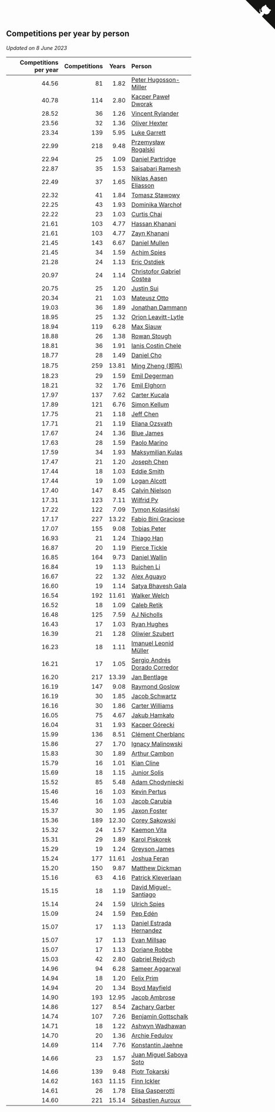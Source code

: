 ## Competitions per year by person

*Updated on  8 June 2023*

| Competitions per year | Competitions | Years | Person |
| ---: | ---: | ---: | :--- |
| 44.56 | 81 | 1.82 | [Peter Hugosson-Miller](https://www.worldcubeassociation.org/persons/2021HUGO01) |
| 40.78 | 114 | 2.80 | [Kacper Paweł Dworak](https://www.worldcubeassociation.org/persons/2020DWOR01) |
| 28.52 | 36 | 1.26 | [Vincent Rylander](https://www.worldcubeassociation.org/persons/2022RYLA01) |
| 23.56 | 32 | 1.36 | [Oliver Hexter](https://www.worldcubeassociation.org/persons/2022HEXT01) |
| 23.34 | 139 | 5.95 | [Luke Garrett](https://www.worldcubeassociation.org/persons/2017GARR05) |
| 22.99 | 218 | 9.48 | [Przemysław Rogalski](https://www.worldcubeassociation.org/persons/2013ROGA02) |
| 22.94 | 25 | 1.09 | [Daniel Partridge](https://www.worldcubeassociation.org/persons/2022PART02) |
| 22.87 | 35 | 1.53 | [Saisabari Ramesh](https://www.worldcubeassociation.org/persons/2021RAME01) |
| 22.49 | 37 | 1.65 | [Niklas Aasen Eliasson](https://www.worldcubeassociation.org/persons/2021ELIA01) |
| 22.32 | 41 | 1.84 | [Tomasz Stawowy](https://www.worldcubeassociation.org/persons/2021STAW01) |
| 22.25 | 43 | 1.93 | [Dominika Warchoł](https://www.worldcubeassociation.org/persons/2021WARC01) |
| 22.22 | 23 | 1.03 | [Curtis Chai](https://www.worldcubeassociation.org/persons/2022CHAI02) |
| 21.61 | 103 | 4.77 | [Hassan Khanani](https://www.worldcubeassociation.org/persons/2018KHAN26) |
| 21.61 | 103 | 4.77 | [Zayn Khanani](https://www.worldcubeassociation.org/persons/2018KHAN28) |
| 21.45 | 143 | 6.67 | [Daniel Mullen](https://www.worldcubeassociation.org/persons/2016MULL04) |
| 21.45 | 34 | 1.59 | [Achim Spies](https://www.worldcubeassociation.org/persons/2021SPIE01) |
| 21.28 | 24 | 1.13 | [Eric Ostdiek](https://www.worldcubeassociation.org/persons/2022OSTD01) |
| 20.97 | 24 | 1.14 | [Christofor Gabriel Costea](https://www.worldcubeassociation.org/persons/2022COST03) |
| 20.75 | 25 | 1.20 | [Justin Sui](https://www.worldcubeassociation.org/persons/2022SUIJ01) |
| 20.34 | 21 | 1.03 | [Mateusz Otto](https://www.worldcubeassociation.org/persons/2022OTTO01) |
| 19.03 | 36 | 1.89 | [Jonathan Dammann](https://www.worldcubeassociation.org/persons/2021DAMM01) |
| 18.95 | 25 | 1.32 | [Orion Leavitt-Lytle](https://www.worldcubeassociation.org/persons/2022LEAV01) |
| 18.94 | 119 | 6.28 | [Max Siauw](https://www.worldcubeassociation.org/persons/2017SIAU02) |
| 18.88 | 26 | 1.38 | [Rowan Stough](https://www.worldcubeassociation.org/persons/2022STOU01) |
| 18.81 | 36 | 1.91 | [Ianis Costin Chele](https://www.worldcubeassociation.org/persons/2021CHEL01) |
| 18.77 | 28 | 1.49 | [Daniel Cho](https://www.worldcubeassociation.org/persons/2021CHOD01) |
| 18.75 | 259 | 13.81 | [Ming Zheng (郑鸣)](https://www.worldcubeassociation.org/persons/2009ZHEN11) |
| 18.23 | 29 | 1.59 | [Emil Degerman](https://www.worldcubeassociation.org/persons/2021DEGE01) |
| 18.21 | 32 | 1.76 | [Emil Elghorn](https://www.worldcubeassociation.org/persons/2021ELGH01) |
| 17.97 | 137 | 7.62 | [Carter Kucala](https://www.worldcubeassociation.org/persons/2015KUCA01) |
| 17.89 | 121 | 6.76 | [Simon Kellum](https://www.worldcubeassociation.org/persons/2016KELL12) |
| 17.75 | 21 | 1.18 | [Jeff Chen](https://www.worldcubeassociation.org/persons/2022CHEN19) |
| 17.71 | 21 | 1.19 | [Eliana Ozsvath](https://www.worldcubeassociation.org/persons/2022OZSV01) |
| 17.67 | 24 | 1.36 | [Blue James](https://www.worldcubeassociation.org/persons/2022JAME01) |
| 17.63 | 28 | 1.59 | [Paolo Marino](https://www.worldcubeassociation.org/persons/2021MARI04) |
| 17.59 | 34 | 1.93 | [Maksymilian Kulas](https://www.worldcubeassociation.org/persons/2021KULA02) |
| 17.47 | 21 | 1.20 | [Joseph Chen](https://www.worldcubeassociation.org/persons/2022CHEN16) |
| 17.44 | 18 | 1.03 | [Eddie Smith](https://www.worldcubeassociation.org/persons/2022SMIT20) |
| 17.44 | 19 | 1.09 | [Logan Alcott](https://www.worldcubeassociation.org/persons/2022ALCO02) |
| 17.40 | 147 | 8.45 | [Calvin Nielson](https://www.worldcubeassociation.org/persons/2014NIEL03) |
| 17.31 | 123 | 7.11 | [Wilfrid Py](https://www.worldcubeassociation.org/persons/2016PYWI01) |
| 17.22 | 122 | 7.09 | [Tymon Kolasiński](https://www.worldcubeassociation.org/persons/2016KOLA02) |
| 17.17 | 227 | 13.22 | [Fabio Bini Graciose](https://www.worldcubeassociation.org/persons/2010GRAC02) |
| 17.07 | 155 | 9.08 | [Tobias Peter](https://www.worldcubeassociation.org/persons/2014PETE03) |
| 16.93 | 21 | 1.24 | [Thiago Han](https://www.worldcubeassociation.org/persons/2022HANT01) |
| 16.87 | 20 | 1.19 | [Pierce Tickle](https://www.worldcubeassociation.org/persons/2022TICK01) |
| 16.85 | 164 | 9.73 | [Daniel Wallin](https://www.worldcubeassociation.org/persons/2013WALL03) |
| 16.84 | 19 | 1.13 | [Ruichen Li](https://www.worldcubeassociation.org/persons/2022LIRU02) |
| 16.67 | 22 | 1.32 | [Alex Aguayo](https://www.worldcubeassociation.org/persons/2022AGUA01) |
| 16.60 | 19 | 1.14 | [Satya Bhavesh Gala](https://www.worldcubeassociation.org/persons/2022GALA03) |
| 16.54 | 192 | 11.61 | [Walker Welch](https://www.worldcubeassociation.org/persons/2011WELC01) |
| 16.52 | 18 | 1.09 | [Caleb Retik](https://www.worldcubeassociation.org/persons/2022RETI01) |
| 16.48 | 125 | 7.59 | [AJ Nicholls](https://www.worldcubeassociation.org/persons/2015NICH04) |
| 16.43 | 17 | 1.03 | [Ryan Hughes](https://www.worldcubeassociation.org/persons/2022HUGH04) |
| 16.39 | 21 | 1.28 | [Oliwier Szubert](https://www.worldcubeassociation.org/persons/2022SZUB01) |
| 16.23 | 18 | 1.11 | [Imanuel Leonid Müller](https://www.worldcubeassociation.org/persons/2022MULL02) |
| 16.21 | 17 | 1.05 | [Sergio Andrés Dorado Corredor](https://www.worldcubeassociation.org/persons/2022CORR05) |
| 16.20 | 217 | 13.39 | [Jan Bentlage](https://www.worldcubeassociation.org/persons/2010BENT01) |
| 16.19 | 147 | 9.08 | [Raymond Goslow](https://www.worldcubeassociation.org/persons/2014GOSL01) |
| 16.19 | 30 | 1.85 | [Jacob Schwartz](https://www.worldcubeassociation.org/persons/2021SCHW01) |
| 16.16 | 30 | 1.86 | [Carter Williams](https://www.worldcubeassociation.org/persons/2021WILL06) |
| 16.05 | 75 | 4.67 | [Jakub Hamkało](https://www.worldcubeassociation.org/persons/2018HAMK01) |
| 16.04 | 31 | 1.93 | [Kacper Górecki](https://www.worldcubeassociation.org/persons/2021GORE01) |
| 15.99 | 136 | 8.51 | [Clément Cherblanc](https://www.worldcubeassociation.org/persons/2014CHER05) |
| 15.86 | 27 | 1.70 | [Ignacy Malinowski](https://www.worldcubeassociation.org/persons/2021MALI02) |
| 15.83 | 30 | 1.89 | [Arthur Cambon](https://www.worldcubeassociation.org/persons/2021CAMB01) |
| 15.79 | 16 | 1.01 | [Kian Cline](https://www.worldcubeassociation.org/persons/2022CLIN01) |
| 15.69 | 18 | 1.15 | [Junior Solis](https://www.worldcubeassociation.org/persons/2022SOLI03) |
| 15.52 | 85 | 5.48 | [Adam Chodyniecki](https://www.worldcubeassociation.org/persons/2017CHOD02) |
| 15.46 | 16 | 1.03 | [Kevin Pertus](https://www.worldcubeassociation.org/persons/2022PERT01) |
| 15.46 | 16 | 1.03 | [Jacob Carubia](https://www.worldcubeassociation.org/persons/2022CARU02) |
| 15.37 | 30 | 1.95 | [Jaxon Foster](https://www.worldcubeassociation.org/persons/2021FOST01) |
| 15.36 | 189 | 12.30 | [Corey Sakowski](https://www.worldcubeassociation.org/persons/2011SAKO01) |
| 15.32 | 24 | 1.57 | [Kaemon Vita](https://www.worldcubeassociation.org/persons/2021VITA01) |
| 15.31 | 29 | 1.89 | [Karol Piskorek](https://www.worldcubeassociation.org/persons/2021PISK01) |
| 15.29 | 19 | 1.24 | [Greyson James](https://www.worldcubeassociation.org/persons/2022JAME02) |
| 15.24 | 177 | 11.61 | [Joshua Feran](https://www.worldcubeassociation.org/persons/2011FERA01) |
| 15.20 | 150 | 9.87 | [Matthew Dickman](https://www.worldcubeassociation.org/persons/2013DICK01) |
| 15.16 | 63 | 4.16 | [Patrick Kleverlaan](https://www.worldcubeassociation.org/persons/2019KLEV01) |
| 15.15 | 18 | 1.19 | [David Miguel-Santiago](https://www.worldcubeassociation.org/persons/2022MIGU02) |
| 15.14 | 24 | 1.59 | [Ulrich Spies](https://www.worldcubeassociation.org/persons/2021SPIE02) |
| 15.09 | 24 | 1.59 | [Pep Edén](https://www.worldcubeassociation.org/persons/2021EDEN01) |
| 15.07 | 17 | 1.13 | [Daniel Estrada Hernandez](https://www.worldcubeassociation.org/persons/2022HERN07) |
| 15.07 | 17 | 1.13 | [Evan Millsap](https://www.worldcubeassociation.org/persons/2022MILL05) |
| 15.07 | 17 | 1.13 | [Doriane Robbe](https://www.worldcubeassociation.org/persons/2022ROBB03) |
| 15.03 | 42 | 2.80 | [Gabriel Rejdych](https://www.worldcubeassociation.org/persons/2020REJD01) |
| 14.96 | 94 | 6.28 | [Sameer Aggarwal](https://www.worldcubeassociation.org/persons/2017AGGA01) |
| 14.94 | 18 | 1.20 | [Felix Prim](https://www.worldcubeassociation.org/persons/2022PRIM01) |
| 14.94 | 20 | 1.34 | [Boyd Mayfield](https://www.worldcubeassociation.org/persons/2022MAYF01) |
| 14.90 | 193 | 12.95 | [Jacob Ambrose](https://www.worldcubeassociation.org/persons/2010AMBR01) |
| 14.86 | 127 | 8.54 | [Zachary Garber](https://www.worldcubeassociation.org/persons/2014GARB01) |
| 14.74 | 107 | 7.26 | [Benjamin Gottschalk](https://www.worldcubeassociation.org/persons/2016GOTT01) |
| 14.71 | 18 | 1.22 | [Ashwyn Wadhawan](https://www.worldcubeassociation.org/persons/2022WADH02) |
| 14.70 | 20 | 1.36 | [Archie Fedulov](https://www.worldcubeassociation.org/persons/2022FEDU01) |
| 14.69 | 114 | 7.76 | [Konstantin Jaehne](https://www.worldcubeassociation.org/persons/2015JAEH01) |
| 14.66 | 23 | 1.57 | [Juan Miguel Saboya Soto](https://www.worldcubeassociation.org/persons/2021SOTO01) |
| 14.66 | 139 | 9.48 | [Piotr Tokarski](https://www.worldcubeassociation.org/persons/2013TOKA01) |
| 14.62 | 163 | 11.15 | [Finn Ickler](https://www.worldcubeassociation.org/persons/2012ICKL01) |
| 14.61 | 26 | 1.78 | [Elisa Gasperotti](https://www.worldcubeassociation.org/persons/2021GASP01) |
| 14.60 | 221 | 15.14 | [Sébastien Auroux](https://www.worldcubeassociation.org/persons/2008AURO01) |


<a href="https://github.com/jonatanklosko/wca_statistics" class="github-corner" aria-label="View source on Github"><svg width="80" height="80" viewBox="0 0 250 250" style="fill:#151513; color:#fff; position: absolute; top: 0; border: 0; right: 0;" aria-hidden="true"><path d="M0,0 L115,115 L130,115 L142,142 L250,250 L250,0 Z"></path><path d="M128.3,109.0 C113.8,99.7 119.0,89.6 119.0,89.6 C122.0,82.7 120.5,78.6 120.5,78.6 C119.2,72.0 123.4,76.3 123.4,76.3 C127.3,80.9 125.5,87.3 125.5,87.3 C122.9,97.6 130.6,101.9 134.4,103.2" fill="currentColor" style="transform-origin: 130px 106px;" class="octo-arm"></path><path d="M115.0,115.0 C114.9,115.1 118.7,116.5 119.8,115.4 L133.7,101.6 C136.9,99.2 139.9,98.4 142.2,98.6 C133.8,88.0 127.5,74.4 143.8,58.0 C148.5,53.4 154.0,51.2 159.7,51.0 C160.3,49.4 163.2,43.6 171.4,40.1 C171.4,40.1 176.1,42.5 178.8,56.2 C183.1,58.6 187.2,61.8 190.9,65.4 C194.5,69.0 197.7,73.2 200.1,77.6 C213.8,80.2 216.3,84.9 216.3,84.9 C212.7,93.1 206.9,96.0 205.4,96.6 C205.1,102.4 203.0,107.8 198.3,112.5 C181.9,128.9 168.3,122.5 157.7,114.1 C157.9,116.9 156.7,120.9 152.7,124.9 L141.0,136.5 C139.8,137.7 141.6,141.9 141.8,141.8 Z" fill="currentColor" class="octo-body"></path></svg></a><style>.github-corner:hover .octo-arm{animation:octocat-wave 560ms ease-in-out}@keyframes octocat-wave{0%,100%{transform:rotate(0)}20%,60%{transform:rotate(-25deg)}40%,80%{transform:rotate(10deg)}}@media (max-width:500px){.github-corner:hover .octo-arm{animation:none}.github-corner .octo-arm{animation:octocat-wave 560ms ease-in-out}}</style>
